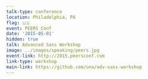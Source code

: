 ```yaml
---
talk-type: conference
location: Philadelphia, PA
flag: 🇺🇸
event: PEERS Conf
date: '2015-05-01'
hidden: true
talk: Advanced Sass Workshop
image: ../images/speaking/peers.jpg
event-link: http://2015.peersconf.com
link-type: workshop
main-link: https://github.com/una/adv-sass-workshop
---
```

